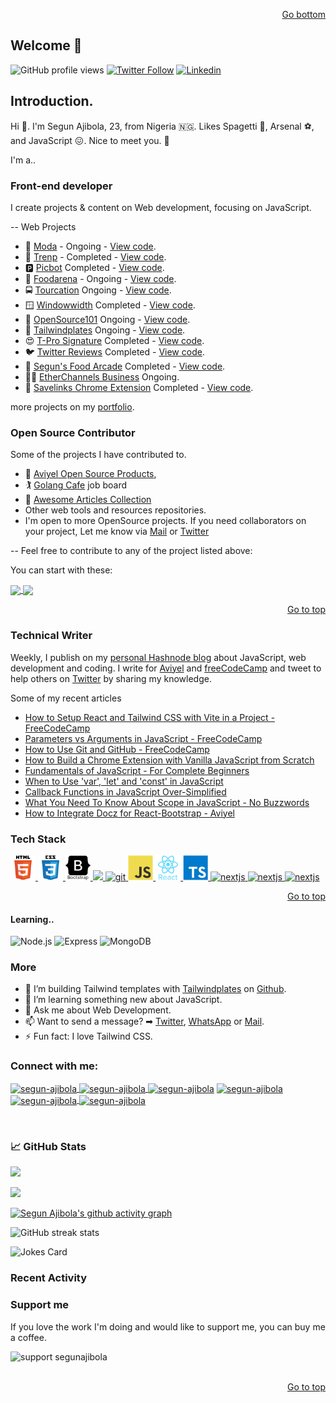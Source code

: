 <div id="top"></div>
<p align="right"><a href="#bottom">Go bottom</a></p>
<h2>Welcome 👋</h2>

<!-- ![GitHub profile views](https://gpvc.arturio.dev/segunajibola) -->
![GitHub profile views](https://komarev.com/ghpvc/?username=segunajibola)
<a href="https://twitter.com/iamsegunajibola"><img alt="Twitter Follow" src="https://img.shields.io/twitter/follow/iamsegunajibola?label=Twitter&message=16k&style=for-the-badge&logo=twitter&color=blue"></a>
<a href="https://www.linkedin.com/in/segun-ajibola-511502175/"><img alt="Linkedin" src="https://img.shields.io/static/v1?style=for-the-badge&logo=linkedin&label=Linkedin&message=1k&color=blue"></a>
## Introduction.

Hi 👋. I'm Segun Ajibola, 23, from Nigeria 🇳🇬. Likes Spagetti 🍝, Arsenal ⚽, and JavaScript 😖. Nice to meet you. 🤝

<!-- [![Typing SVG](https://readme-typing-svg.herokuapp.com?size=15&duration=3000&color=1C8EF3&multiline=true&height=100&lines=%23+pra+qu%C3%AA+tantos+c%C3%B3digos%3F;%23+se+a+vida+n%C3%A3o+%C3%A9+programada;%23+e+as+melhores+coisas;%23+n%C3%A3o+tem+l%C3%B3gica.)](https://git.io/typing-svg) -->
I'm a..
### Front-end developer
I create projects & content on Web development, focusing on JavaScript.

-- Web Projects
- 🚀 [Moda](https://moda-site.vercel.app) - Ongoing - [View code](https://github.com/segunajibola/moda).
- 🎉 [Trenp](https://trenp.vercel.app) - Completed - [View code](https://github.com/segunajibola/trenp).
- 🅿️ [Picbot](https://picbot.vercel.app) Completed - [View code](https://github.com/segunajibola/picbot).
- 🌮 [Foodarena](https://foodarena.vercel.app) - Ongoing - [View code](https://github.com/segunajibola/foodarena).
- 🚍 [Tourcation](https://tourcation-app.vercel.app) Ongoing - [View code](https://github.com/segunajibola/tourcation).
- 🪟 [Windowwidth](https://windowwidth.vercel.app) Completed - [View code](https://github.com/segunajibola/windowwidth/).
- 👥 [OpenSource101](https://github.com/segunajibola/opensource101) Ongoing - [View code](https://github.com/segunajibola/opensource101).
- 🌊 [Tailwindplates](https://tailwindplates.vercel.app) Ongoing - [View code](https://github.com/segunajibola/tailwindplates).
- 😍 [T-Pro Signature](https://tprosignature.vercel.app) Completed - [View code](https://github.com/segunajibola/t-pro).
- 🐦 [Twitter Reviews](https://dannythompson-twitterportfolio.vercel.app) Completed - [View code](https://github.com/segunajibola/twitter-portfolio).
- 🥣 [Segun's Food Arcade](https://segunajibola.github.io/segunsfoodarcade/index.html) Completed - [View code](https://github.com/segunajibola/segunsfoodarcade).
- 👨‍💻 [EtherChannels Business](https://etherchannelsbusiness.com) Ongoing.
- 🔗 [Savelinks Chrome Extension](https://savelinks.vercel.app) Completed - [View code](https://github.com/segunajibola/savelinks-chrome-extension).


more projects on my [portfolio](https://segunajibola.com).


### Open Source Contributor
Some of the projects I have contributed to.
 - 🥑 [Aviyel Open Source Products](https://aviyel.com/projects),
 - 🏌️‍ [Golang Cafe](https://github.com/segunajibola/job-board/tree/master) job board
 - 🦸‍ [Awesome Articles Collection](https://github.com/Olanetsoft/awesome-article-collection)
 - Other web tools and resources repositories.
 - I'm open to more OpenSource projects. If you need collaborators on your project, Let me know via [Mail](mailto:ajbl.segun@gmail.com) or [Twitter](https://twitter.com/iamsegunajibola)

-- Feel free to contribute to any of the project listed above:

You can start with these:

<a href="https://github.com/segunajibola/tourcation">
  <img align="center" src="https://github-readme-stats.vercel.app/api/pin/?username=segunajibola&repo=tourcation" />
</a>
<a href="https://github.com/segunajibola/opensource101">
  <img align="center" src="https://github-readme-stats.vercel.app/api/pin/?username=segunajibola&repo=opensource101" />
</a>

<p align="right"><a href="#top">Go to top</a></p>

### Technical Writer
Weekly, I publish on my [personal Hashnode blog](https://blog.segunajibola.com) about JavaScript, web development and coding. I write for [Aviyel](https://aviyel.com) and [freeCodeCamp](https://freecodecamp.org) and tweet to help others on [Twitter](https://twitter.com/iamsegunajibola) by sharing my knowledge.

Some of my recent articles
- [How to Setup React and Tailwind CSS with Vite in a Project - FreeCodeCamp](https://www.freecodecamp.org/news/how-to-install-tailwindcss-in-react/)
- [Parameters vs Arguments in JavaScript - FreeCodeCamp](https://www.freecodecamp.org/news/what-is-the-difference-between-parameters-and-arguments-in-javascript/)
- [How to Use Git and GitHub - FreeCodeCamp](https://www.freecodecamp.org/news/introduction-to-git-and-github/)
- [How to Build a Chrome Extension with Vanilla JavaScript from Scratch](https://blog.segunajibola.com/how-to-build-a-chrome-extension-with-vanilla-javascript-from-scratch)
- [Fundamentals of JavaScript - For Complete Beginners](https://blog.segunajibola.com/fundamentals-of-javascript-for-complete-beginners)
- [When to Use 'var', 'let' and 'const' in JavaScript](https://blog.segunajibola.com/when-to-use-var-let-and-const-in-javascript)
- [Callback Functions in JavaScript Over-Simplified](https://blog.segunajibola.com/callback-functions-in-javascript-over-simplified)
- [What You Need To Know About Scope in JavaScript - No Buzzwords](https://blog.segunajibola.com/what-you-need-to-know-about-scope-in-javascript-no-buzzwords)
- [How to Integrate Docz for React-Bootstrap - Aviyel](https://aviyel.com/post/3000/how-to-integrate-docz-for-react-bootstrap)

### Tech Stack
<p align="left">
 <a href="https://www.w3.org/html/" target="_blank">
  <img src="https://raw.githubusercontent.com/devicons/devicon/master/icons/html5/html5-original-wordmark.svg"  alt="html5" width="40" height="40"/>
 </a>
 <a href="https://www.w3schools.com/css/" target="_blank">
  <img src="https://raw.githubusercontent.com/devicons/devicon/master/icons/css3/css3-original-wordmark.svg"  alt="css3" width="40" height="40"/>
 </a>
 <a href="https://getbootstrap.com" target="_blank">
  <img src="https://raw.githubusercontent.com/devicons/devicon/master/icons/bootstrap/bootstrap-plain-wordmark.svg"  alt="bootstrap" width="40" height="40"/>
 </a>
 <a href="https://tailwindcss.com/" target="_blank">
 <img style="height:50px" src="https://cdn.jsdelivr.net/gh/devicons/devicon/icons/tailwindcss/tailwindcss-plain.svg"/>
 </a>
 <a href="https://git-scm.com/" target="_blank">
  <img src="https://www.vectorlogo.zone/logos/git-scm/git-scm-icon.svg" alt="git" width="40" height="40"/>
 </a>
 <a href="https://developer.mozilla.org/en-US/docs/Web/JavaScript" target="_blank">
  <img  src="https://raw.githubusercontent.com/devicons/devicon/master/icons/javascript/javascript-original.svg" alt="javascript" width="40" height="40"/>
 </a>
 <a href="https://reactjs.org/" target="_blank">
  <img src="https://raw.githubusercontent.com/devicons/devicon/master/icons/react/react-original-wordmark.svg" alt="react" width="40" height="40"/>
 </a>
 <a href="https://typescriptlang.org/" target="_blank">
  <img src="https://raw.githubusercontent.com/devicons/devicon/master/icons/typescript/typescript-plain.svg" alt="typescript" width="40" height="40"/>
 </a>
 <a href="https://nextjs.org/" target="_blank">
<img src="https://cdn.jsdelivr.net/gh/devicons/devicon/icons/nextjs/nextjs-original.svg" alt="nextjs" width="40" height="40"/>
 </a>
 <a href="https://postgresql.org/" target="_blank">
<img src="https://devicons.railway.app/i/postgresql.svg" alt="nextjs" width="40" height="40"/>
 </a>
 <a href="https://prisma.io/" target="_blank">
<img src="https://devicons.railway.app/i/prisma-dark.svg" alt="nextjs" width="40" height="40"/>
 </a>
 
 
</p>
<!--  
![JavaScript](https://img.shields.io/badge/-javascript-F7DF1E?&style=for-the-badge&logo=javascript&logoColor=black)
![HTML](https://img.shields.io/badge/HTML5-E34F26?style=for-the-badge&logo=html5&logoColor=white)
![React](https://img.shields.io/badge/-ReactJS-grey?&style=for-the-badge&logo=react&logoColor=61DAFB)
![CSS](https://img.shields.io/badge/-css3-1572B6?&style=for-the-badge&logo=css3&logoColor=white)
![Tailwind](https://img.shields.io/badge/Tailwind-38B2AC?style=for-the-badge&logo=tailwind-css&logoColor=white) -->

<p align="right"><a href="#top">Go to top</a></p>

#### Learning..

![Node.js](https://img.shields.io/badge/Node.js-339933?style=for-the-badge&logo=nodedotjs&logoColor=white)
![Express](https://img.shields.io/badge/Express.js-000000?style=for-the-badge&logo=express&logoColor=white)
![MongoDB](https://img.shields.io/badge/MongoDB-4EA94B?style=for-the-badge&logo=mongodb&logoColor=white)
<!-- <img style="height:50px" src="https://cdn.jsdelivr.net/gh/devicons/devicon/icons/mongodb/mongodb-plain-wordmark.svg" /> -->

### More

- 🔭 I’m building Tailwind templates with [Tailwindplates](https://tailwindplates.vercel.app) on [Github](https://github.com/segunajibola/Tailwindplates).
- 🌱 I’m learning something new about JavaScript.
- 💬 Ask me about Web Development.
- 📫 Want to send a message? ➡ [Twitter](https://twitter.com/messages/compose?recipient_id=1073136933876977664), [WhatsApp](https://wa.me/2348105729893) or [Mail](mailto:ajbl.segun@gmail.com). 
- ⚡ Fun fact: I love Tailwind CSS.

### Connect with me:
<p align="left">
 <a href="https://twitter.com/iamsegunajibola" target="blank">
  <img align="center" src="https://raw.githubusercontent.com/rahuldkjain/github-profile-readme-generator/master/src/images/icons/Social/twitter.svg" alt="segun-ajibola"   height="30" width="40" />
 </a>
 <a href="https://codepen.io/iamsegunajibola" target="blank">
  <img align="center" src="https://raw.githubusercontent.com/rahuldkjain/github-profile-readme-generator/master/src/images/icons/Social/codepen.svg" alt="segun-ajibola"       height="30" width="40" />
 </a>
 <a href="https://dev.to/iamajibolasegun" target="blank">
  <img align="center" src="https://cdn.jsdelivr.net/npm/simple-icons@3.0.1/icons/dev-dot-to.svg" alt="segun-ajibola" height="30" width="40" /></a>
 <a href="https://www.linkedin.com/in/segun-ajibola-511502175/" target="blank">
  <img align="center" src="https://raw.githubusercontent.com/rahuldkjain/github-profile-readme-generator/master/src/images/icons/Social/linked-in-alt.svg"               alt="segun-ajibola" height="30" width="40" />
 </a>
 <a href="https://stackoverflow.com/users/segunajibola" target="blank">
  <img align="center" src="https://raw.githubusercontent.com/rahuldkjain/github-profile-readme-generator/master/src/images/icons/Social/stack-overflow.svg"               alt="segun-ajibola" height="30" width="40" />
 </a>
 <a href="https://instagram.com/iamsegunajibola" target="blank">
  <img align="center" src="https://raw.githubusercontent.com/rahuldkjain/github-profile-readme-generator/master/src/images/icons/Social/instagram.svg" alt="segun-ajibola" height="30" width="40" />
 </a>
</p>
</br>

### 📈 GitHub Stats

<!-- [![Top Langs](https://github-readme-stats.vercel.app/api/top-langs/?username=segunajibola)](https://github.com/anuraghazra/github-readme-stats)
![GitHub stats](https://github-readme-stats.vercel.app/api?username=segunajibola&show_icons=true) -->

<a href="https://github.com/segunajibola/github-readme-stats"><img height="150em" src="https://github-readme-stats.vercel.app/api/top-langs/?username=segunajibola&hide=Shell,Ruby&layout=compact&theme=onedark" /></a> 

<a href="https://github.com/segunajibola/github-readme-stats"><img height="150em" src="https://github-readme-stats.vercel.app/api?username=segunajibola&show_icons=true&theme=onedark" /></a>

[![Segun Ajibola's github activity graph](https://github-readme-activity-graph.cyclic.app/graph?username=segunajibola&theme=github-compact)](https://github.com/ashutosh00710/github-readme-activity-graph)

![GitHub streak stats](https://github-readme-streak-stats.herokuapp.com/?user=segunajibola)

<img src="https://readme-jokes.vercel.app/api?hideBorder&theme=dracula" alt="Jokes Card" />

<!-- ![Jokes Card](https://readme-jokes.vercel.app/api?hideBorder&theme=dracula) -->


### Recent Activity

<!--START_SECTION:activity-->

<!--END_SECTION:activity-->

### Support me

If you love the work I'm doing and would like to support me, you can buy me a coffee.
<p><a href="https://www.buymeacoffee.com/segunajibola"> <img align="left" src="https://cdn.buymeacoffee.com/buttons/v2/default-yellow.png" height="50" width="210" alt="support segunajibola" /></a></p><br><br>
<p align="right"><a href="#top">Go to top</a></p>
<div id="bottom"></div>
